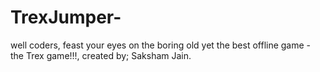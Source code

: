 # TrexJumper-
well coders, feast your eyes on the boring old yet the best offline game - the Trex game!!!, created by; Saksham Jain.
